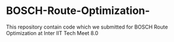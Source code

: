 # BOSCH-Route-Optimization-
This repository contain code which we submitted for BOSCH Route Optimization at Inter IIT Tech Meet 8.0
